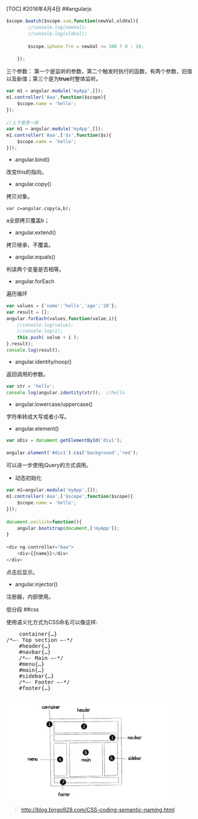[TOC]
#2016年4月4日
##angularjs

```js
$scope.$watch($scope.sum,function(newVal,oldVal){
        //console.log(newVal);
        //console.log(oldVal);
        
        $scope.iphone.fre = newVal >= 100 ? 0 : 10;
        
    });
```

三个参数：
第一个是监听的参数，第二个触发时执行的函数，有两个参数，旧值以及新值；第三个是为**true**时整体监听。

```js
var m1 = angular.module('myApp',[]);
m1.controller('Aaa',function($scope){
    $scope.name = 'hello';
});

//上下意思一样
var m1 = angular.module('myApp',[]);
m1.controller('Aaa',['$s',function($s){
    $scope.name = 'hello';
}]);
```

 - angular.bind()

改变this的指向。

 - angular.copy()

拷贝对象。

    var c=angular.copy(a,b);

a全部拷贝覆盖b；

 - angular.extend()

拷贝继承，不覆盖。

 - angular.equals()

判读两个变量是否相等。

 - angular.forEach

遍历循环

```js
var values = {'name':'hello','age':'20'};
var result = [];
angular.forEach(values,function(value,i){
    //console.log(value);
    //console.log(i);
    this.push( value + i );
},result);
console.log(result);
```

 - angular.identity/noop()

返回调用的参数。

```js
var str = 'hello';
console.log(angular.identity(str));  //hello
```

 - angular.lowercase/uppercase()

字符串转成大写或者小写。

 - angular.element()

```js
var oDiv = document.getElementById('div1');

angular.element('#div1').css('background','red');
```

可以进一步使用jQuery的方式调用。

 - 动态初始化

```js
var m1=angular.module('myApp',[]);
m1.controller('Aaa',['$scope',function($scope){
    $scope.name = 'hello';
}]);

document.onclick=function(){
    angular.bootstrap(document,['myApp']);
}

<div ng-controller="Aaa">
    <div>{{name}}</div>
</div>
```

点击后显示。

 - angular.injector()

注册器，内部使用。

低分段
##css

使用语义化方式为CSS命名可以像这样:

<pre>
    container{…}
/*—- Top section —-*/
    #header{…}
    #navbar{…}
    /*—- Main —-*/
    #menu{…}
    #main{…}
    #sidebar{…}
    /*—- Footer —-*/
    #footer{…}

</pre>

![](img/css-01.jpg)

>http://blog.bingo929.com/CSS-coding-semantic-naming.html